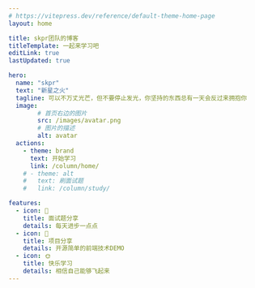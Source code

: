 ```yaml
---
# https://vitepress.dev/reference/default-theme-home-page
layout: home

title: skpr团队的博客
titleTemplate: 一起来学习吧
editLink: true
lastUpdated: true

hero:
  name: "skpr"
  text: "新星之火"
  tagline: 可以不万丈光芒，但不要停止发光，你坚持的东西总有一天会反过来拥抱你
  image:
        # 首页右边的图片
        src: /images/avatar.png
        # 图片的描述
        alt: avatar
  actions:
    - theme: brand
      text: 开始学习
      link: /column/home/
    # - theme: alt
    #   text: 刷面试题
    #   link: /column/study/

features:
  - icon: 🤹
    title: 面试题分享
    details: 每天进步一点点
  - icon: 🎨
    title: 项目分享
    details: 开源简单的前端技术DEMO
  - icon: 🌞
    title: 快乐学习
    details: 相信自己能够飞起来
---
```


<script setup>
  import home from './components/home.vue'
</script>
<!-- <home/> -->
